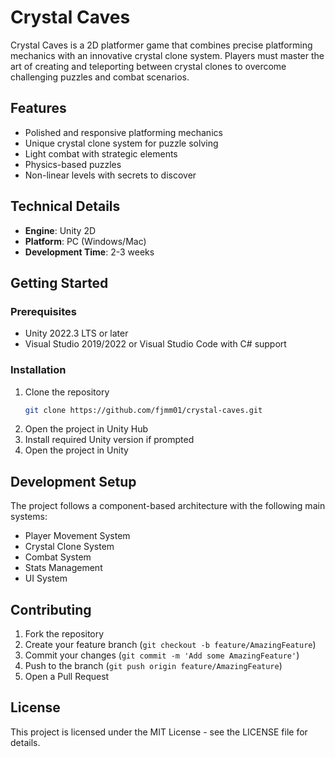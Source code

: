 # Crystal Caves

Crystal Caves is a 2D platformer game that combines precise platforming mechanics with an innovative crystal clone system. Players must master the art of creating and teleporting between crystal clones to overcome challenging puzzles and combat scenarios.

## Features

- Polished and responsive platforming mechanics
- Unique crystal clone system for puzzle solving
- Light combat with strategic elements
- Physics-based puzzles
- Non-linear levels with secrets to discover

## Technical Details

- **Engine**: Unity 2D
- **Platform**: PC (Windows/Mac)
- **Development Time**: 2-3 weeks

## Getting Started

### Prerequisites

- Unity 2022.3 LTS or later
- Visual Studio 2019/2022 or Visual Studio Code with C# support

### Installation

1. Clone the repository
   ```bash
   git clone https://github.com/fjmm01/crystal-caves.git
   ```
2. Open the project in Unity Hub
3. Install required Unity version if prompted
4. Open the project in Unity

## Development Setup

The project follows a component-based architecture with the following main systems:

- Player Movement System
- Crystal Clone System
- Combat System
- Stats Management
- UI System

## Contributing

1. Fork the repository
2. Create your feature branch (`git checkout -b feature/AmazingFeature`)
3. Commit your changes (`git commit -m 'Add some AmazingFeature'`)
4. Push to the branch (`git push origin feature/AmazingFeature`)
5. Open a Pull Request

## License

This project is licensed under the MIT License - see the LICENSE file for details.